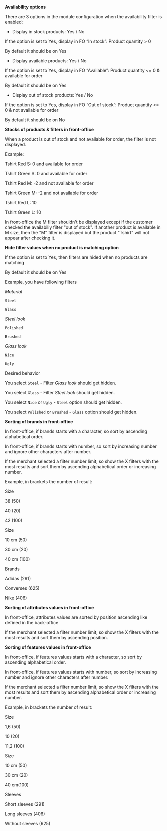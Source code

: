 **Availability options**

There are 3 options in the module configuration when the availability filter is enabled:
- Display in stock products: Yes / No 

If the option is set to Yes, display in FO “In stock”: Product quantity > 0

By default it should be on Yes


- Display available products: Yes / No

If the option is set to Yes, display in FO “Available”: Product quantity <= 0 & available for order

By default it should be on Yes


- Display out of stock products: Yes / No

If the option is set to Yes, display in FO “Out of stock”: Product quantity <= 0 & not available for order

By default it should be on No


**Stocks of products & filters in front-office**

When a product is out of stock and not available for order, the filter is not displayed.

Example:

Tshirt Red S: 0 and available for order

Tshirt Green S: 0 and available for order

Tshirt Red M: -2 and not available for order

Tshirt Green M: -2 and not available for order

Tshirt Red L: 10

Tshirt Green L: 10

In front-office the M filter shouldn't be displayed except if the customer checked the availabiliy filter "out of stock".
If another product is available in M size, then the "M" filter is displayed but the product "Tshirt" will not appear after checking it.


**Hide filter values when no product is matching option**

If the option is set to Yes, then filters are hided when no products are matching

By default it should be on Yes

Example, you have following filters

_Material_

`Steel`

`Glass`


_Steel look_

`Polished`

`Brushed`


_Glass look_

`Nice`

`Ugly`


Desired behavior

You select `Steel` - Filter _Glass look_ should get hidden.

You select `Glass` - Filter _Steel look_ should get hidden.

You select `Nice` or  `Ugly` - `Steel` option should get hidden.

You select `Polished` or  `Brushed` - `Glass` option should get hidden.

<a id="sorting"></a>
**Sorting of brands in front-office**

In front-office, if brands starts with a character, so sort by ascending alphabetical order.

In front-office, if brands starts with number, so sort by increasing number and ignore other characters after number.

If the merchant selected a filter number limit, so show the X filters with the most results and sort them by ascending alphabetical order or increasing number.

Example, in brackets the number of result:

Size

38 (50)

40 (20)

42 (100)

Size

10 cm (50)

30 cm (20)

40 cm (100)

Brands

Adidas (291)

Converses (625)

Nike (406)

**Sorting of attributes values in front-office**

In front-office, attributes values are sorted by position ascending like defined in the back-office

If the merchant selected a filter number limit, so show the X filters with the most results and sort them by ascending position.

**Sorting of features values in front-office**

In front-office, if features values starts with a character, so sort by ascending alphabetical order.

In front-office, if features values starts with number, so sort by increasing number and ignore other characters after number.

If the merchant selected a filter number limit, so show the X filters with the most results and sort them by ascending alphabetical order or increasing number.

Example, in brackets the number of result:

Size

1,6 (50)

10 (20)

11,2 (100)

Size

10 cm (50)

30 cm (20)

40 cm(100)

Sleeves

Short sleeves (291)

Long sleeves (406)

Without sleeves (625)

